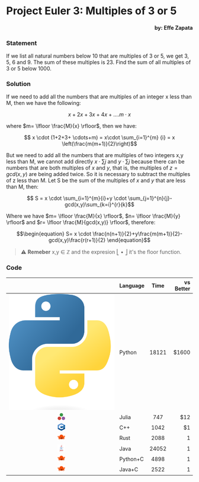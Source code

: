 # Project Euler 3: Multiples of 3 or 5
#### <p align="right">by: Effe Zapata</p>

### Statement

If we list all natural numbers below 10 that are multiples of 3 or 5, we get 3, 5, 6 and 9. The sum of these multiples is 23.
Find the sum of all multiples of 3 or 5 below 1000.

### Solution

If we need to add all the numbers that are multiples of an integer x less than M, then we have the following:

$$ x+2x+3x+4x+.... m \cdot x$$

where $m= \lfloor \frac{M}{x} \rfloor$, then we have:

$$ x \cdot (1+2+3+ \cdots+m) = x\cdot \sum_{i=1}^{m} {i} = x \left(\frac{m(m+1)}{2}\right)$$

But we need to add all the numbers that are multiples of two integers x,y less than M, we cannot add directly $x\cdot\sum {j}$ and $y \cdot \sum {j}$ because there can be numbers that are both multiples of $x$ and $y$, that is, the multiples of $z=gcd(x,y)$ are being added twice. So it is necessary to subtract the multiples of z less than M. Let S be the sum of the multiples of $x$ and $y$ that are less than M, then:

$$ S = x \cdot \sum_{i=1}^{m}{i}+y \cdot \sum_{j=1}^{n}{j}-gcd(x,y)\sum_{k=i}^{r}{k}$$

Where we have $m= \lfloor \frac{M}{x} \rfloor$, $n= \lfloor \frac{M}{y} \rfloor$ and $r= \lfloor \frac{M}{gcd(x,y)} \rfloor$, therefore:

$$\begin{equation} S= x \cdot \frac{n(n+1)}{2}+y\frac{m(m+1)}{2}-gcd(x,y)\frac{r(r+1)}{2} \end{equation}$$


> ⚠️ **Remeber** x,y &#x2208; &#x2124; and the expresion &#x23A3; &#x2022; &#x23A6; it's the floor function.

### Code


|| Language  |      Time      |  vs Better |
|:-:|----------|:-------------:|------:|
|![python](./figuras0/python.png)| Python |  18121 | $1600 |
|<img src="figuras0/julia.svg" alt="julia_logo" style="height: 20px; width:20px;"/>| Julia |   747   |   $12 |
|<img src="figuras0/cpp.png" alt="MarineGEO circle logo" style="height: 20px; width:20px;"/>| C++ |1042 |    $1 |
|<img src="figuras0/rust.png" alt="MarineGEO circle logo" style="height: 20px; width:20px;"/>| Rust | 2088 | 1|
|<img src="figuras0/java.png" alt="MarineGEO circle logo" style="height: 20px; width:20px;"/>| Java | 24052 | 1|
|<img src="figuras0/rust.png" alt="MarineGEO circle logo" style="height: 20px; width:20px;"/>| Python+C | 4898 | 1|
|<img src="figuras0/rust.png" alt="MarineGEO circle logo" style="height: 20px; width:20px;"/>| Java+C |2522 | 1|
